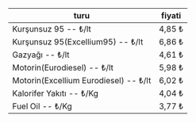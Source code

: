 | turu                                  | fiyati   |
|---------------------------------------|----------|
| Kurşunsuz 95 -- ₺/lt                  | 4,85 ₺   |
| Kurşunsuz 95(Excellium95) -- ₺/lt     | 6,86 ₺   |
| Gazyağı -- ₺/lt                       | 4,61 ₺   |
| Motorin(Eurodiesel) -- ₺/lt           | 5,98 ₺   |
| Motorin(Excellium Eurodiesel) -- ₺/lt | 6,02 ₺   |
| Kalorifer Yakıtı -- ₺/Kg              | 4,04 ₺   |
| Fuel Oil -- ₺/Kg                      | 3,77 ₺   |